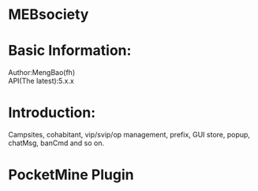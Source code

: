 # MEBsociety
# Basic Information:
Author:MengBao(fh)  
API(The latest):5.x.x  
# Introduction:
Campsites, cohabitant, vip/svip/op management, prefix, GUI store, popup, chatMsg, banCmd and so on.  
# PocketMine Plugin
